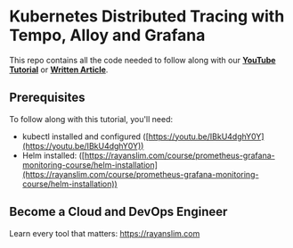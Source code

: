 # Kubernetes Distributed Tracing with Tempo, Alloy and Grafana

This repo contains all the code needed to follow along with our **[YouTube Tutorial](https://youtu.be/Br0HCHG5Mhc)** or **[Written Article](https://rayanslim.com/course/tempo-alloy-grafana-course/introduction)**.

## Prerequisites

To follow along with this tutorial, you'll need:

- kubectl installed and configured ([https://youtu.be/IBkU4dghY0Y](https://youtu.be/IBkU4dghY0Y))
- Helm installed: ([https://rayanslim.com/course/prometheus-grafana-monitoring-course/helm-installation](https://rayanslim.com/course/prometheus-grafana-monitoring-course/helm-installation))

## Become a Cloud and DevOps Engineer

Learn every tool that matters: https://rayanslim.com
